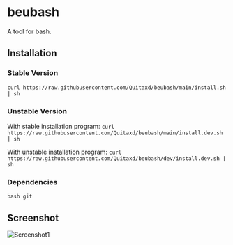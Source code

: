 # beubash
A tool for bash.

## Installation

### Stable Version
```
curl https://raw.githubusercontent.com/Quitaxd/beubash/main/install.sh | sh
```

### Unstable Version
With stable installation program: `curl https://raw.githubusercontent.com/Quitaxd/beubash/main/install.dev.sh | sh`

With unstable installation program: `curl https://raw.githubusercontent.com/Quitaxd/beubash/dev/install.dev.sh | sh`

### Dependencies
```
bash git
```

## Screenshot
![Screenshot1](https://i.imgur.com/YRYFWxY.png)
